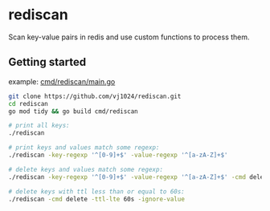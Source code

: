 # rediscan
Scan key-value pairs in redis and use custom functions to process them.

## Getting started

example: [cmd/rediscan/main.go](cmd/rediscan/main.go)

```sh
git clone https://github.com/vj1024/rediscan.git
cd rediscan
go mod tidy && go build cmd/rediscan

# print all keys:
./rediscan

# print keys and values match some regexp:
./rediscan -key-regexp '^[0-9]+$' -value-regexp '^[a-zA-Z]+$'

# delete keys and values match some regexp:
./rediscan -key-regexp '^[0-9]+$' -value-regexp '^[a-zA-Z]+$' -cmd delete

# delete keys with ttl less than or equal to 60s:
./rediscan -cmd delete -ttl-lte 60s -ignore-value
```
